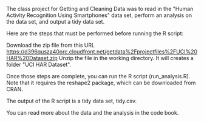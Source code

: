 The class project for Getting and Cleaning Data was to read in the "Human Activity Recognition Using Smartphones" data set, perform an analysis on the data set, and output a tidy data set.

Here are the steps that must be performed before running the R script:

Download the zip file from this URL https://d396qusza40orc.cloudfront.net/getdata%2Fprojectfiles%2FUCI%20HAR%20Dataset.zip
Unzip the file in the working directory. It will creates a folder "UCI HAR Dataset".

Once those steps are complete, you can run the R script (run_analysis.R). Note that it requires the reshape2 package, which can be downloaded from CRAN.

The output of the R script is a tidy data set, tidy.csv.

You can read more about the data and the analysis in the code book.
